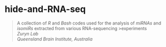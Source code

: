 # hide-and-RNA-seq
> A collection of _R_ and _Bash_ codes used for the analysis of _miRNAs_ and _isomiRs_ extracted from various RNA-sequencing >experiments
 \
*Zuryn Lab*\
*Queensland Brain Institute, Australia*
